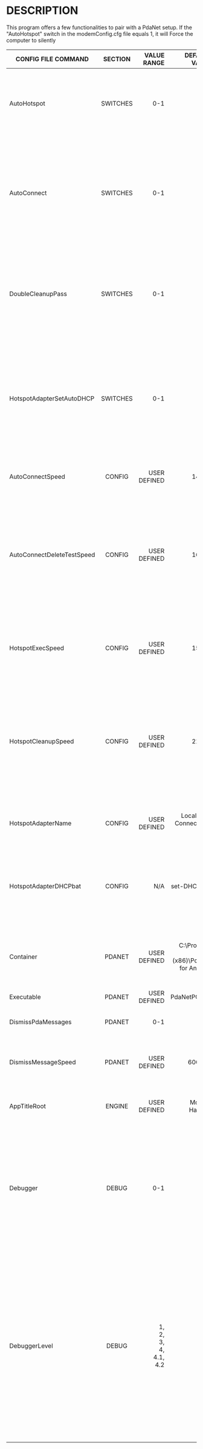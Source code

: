 # DESCRIPTION

This program offers a few functionalities to pair with a PdaNet setup.
If the "AutoHotspot" switch in the modemConfig.cfg file equals 1, it will Force the computer to silently 


| CONFIG FILE COMMAND   |      SECTION      |  VALUE RANGE | DEFAULT VALUE | DESCRIPTION |
|-----------------------|:-----------------:|-------------:|--------------:|------------:|
| AutoHotspot |                    SWITCHES       |   0-1 |           1    |   If equals 1, runs a timer thread that executes a powershell script to force a Windows Hotspot open, and periodically re-runs that script to keep it open. Automatically launches a secondary timer thread that closes powershell instances left open in the background. |
| AutoConnect |                    SWITCHES       |   0-1 |           1    |   If equals 1, runs a function to check if the computer is connected to the internet currently, and if it is not, it will attempt to force PdaNet to reconnect to the phone. (Used to ensure that when PdaNet connection disconnects randomly, it will reconnect itself. Will not be able to force the phone to turn PdaNet USB tethering on, though, but thankfully that is a very rare thing to turn itself off.) |
| DoubleCleanupPass |              SWITCHES       |   0-1 |           1    |   If equals 1, when the AutoHotspot cleanup timer thread runs (the timer that closes background powershell processes to cleanup after the AutoHotspot thread after each run) this will force the powershell process killer to do a double pass to close even more instances of powershell processes running the background. |
| HotspotAdapterSetAutoDHCP |      SWITCHES       |   0-1                   |   1   |  This sets DHCP on the the automatic Windows Hotspot created by the AutoHotspot thread. The target name of the Hotspot adapter can be configured under the "HotspotAdapterName" setting below. The default setting is simply the one that I use on my own PC so if you wish to use this feature you need to configure the target first. *NOTE*: This currently is a bugged feature, though, and should not be used as of right now. |
| AutoConnectSpeed |      CONFIG                  |   USER DEFINED          | 14000 |   This is the default amount of time in miliseconds that the AutoConnect timer thread executes at. The default time is 14000 which is 14 seconds. |
| AutoConnectDeleteTestSpeed |    CONFIG          |   USER DEFINED          | 16900 |   This is the default amount of time in miliseconds that the AutoConnect test file (used to check if you are currently connected to the internet) deletion thread executes at. This thread downloads a dummy file to test for internet connectivity. The default time is 16900 which is 16.9 seconds. This time must be greater than "AutoConnectSpeed" no matter what you choose to set them both to. |
| HotspotExecSpeed |      CONFIG                  |   USER DEFINED          | 15000 |   This is the default amount of time in miliseconds that the AutoHotspot timer thread executes at. The default time is 15000 which is 15 seconds. This time must be less than "HotspotCleanupSpeed" no matter what you choose to set it to.   |
| HotspotCleanupSpeed |      CONFIG               |   USER DEFINED          | 21000 |   This is the default amount of time in miliseconds that the AutoHotspot powershell process killer thread (used to close excess instances of powershell scripts left open by the AutoHotspot thread) executes at. This thread just kills any running powershell.exe processes. The default time is 21000 which is 21 seconds. This time must be greater than "HotspotExecSpeed" no matter what you choose to set them both to. |
| HotspotAdapterName |      CONFIG                |   USER DEFINED          | Local Area Connection* 14 |   This is the name of the Windows Hotspot Adapter created in your network adapters page whenever the Windows Hotspot is currently turned on. |
| HotspotAdapterDHCPbat |      CONFIG             |       N/A               |  set-DHCP.bat |   This is the name of the DHCP execution script used to automatically experimentally set DHCP on the Windows Hotspot adapter. *NOTE*: This is tied to the "HotspotAdapterSetAutoDHCP" setting above, and is currently a bugged feature so do not use this right now. |
| Container |      PDANET                         |   USER DEFINED          | C:\Program Files (x86)\PdaNet for Android |   This is the install location of your PdaNet install folder. If you have it installed in a non-standard location, or have a different drive letter for your system drive other than C:\, configure this. Otherwise, you can use the default value. |
| Executable |      PDANET                        |   USER DEFINED          |   PdaNetPC.exe   |   This is the name of your PdaNet executable file. |
| DismissPdaMessages |      PDANET                |        0-1              |       1       |   If equals 1, automatically runs a timer thread to close any existing PdaNet connection error windows. |
| DismissMessageSpeed |      PDANET               |   USER DEFINED          |     600000    |   This is the default amount of time in miliseconds that the "DismissPdaMessages" timer thread will execute at. The default time is 600000 which is 10 minutes. |
| AppTitleRoot |      ENGINE                      |   USER DEFINED          | Modem Handler |   This is simply the name that appears in the TrayTip message when you hover over the executable in the Windows Taskbar Tray |
| Debugger |      DEBUG                           |        0-1              |               |   This is used to debug the execution of routines within all threads and points of execution. It will show messages for certain execution points / threads depending on the value of "DebuggerLevel" below. Example: If "DebuggerLevel" = 3 then whenever the "DoubleCleanupPass" timer thread executes and clears a few If statements, then it will throw a MessageBox with information denoting that this has just occured. |
| DebuggerLevel |      DEBUG                      |    1,<br> 2,<br> 3,<br> 4,<br> 4.1,<br> 4.2 |       1       |   If equals 1, Debugs All Main Execution Routines.<br><br> If equals 2, Debugs All Button Routines <br>(buttons found in the right click TrayMenu for the executable in the Taskbar Tray).<br><br> If equals 3, Debugs All Timer Routines.<br><br> If equals 4, Debugs The AutoConnect Timer Thread Routine.<br><br> If equals 4.1, Debugs The AutoConnect IsInternetConnected() Function Timer Thread.<br><br> If equals 4.2, Debugs The AutoConnect DeleteDownloadTest Timer Thread.  |
